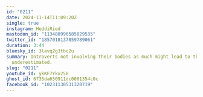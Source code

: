 ```yaml
---
id: "0211"
date: 2024-11-14T11:09:20Z
single: true
instagram: HeddiRied
mastodon_id: "113480996585029535"
twitter_id: "1857018137859789061"
duration: 3:44
bluesky_id: 3lavq2g3tbc2u
summary: Introverts not involving their bodies as much might lead to them being
  underestimated.
slug: "0211"
youtube_id: ykKF7Ykv258
ghost_id: 6735da650911dc0001354c0c
facebook_id: "10231130531320719"
---
```


